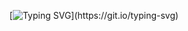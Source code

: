 <div align="center">

[![Typing SVG](https://readme-typing-svg.demolab.com?font=+&pause=500&center=true&vCenter=true&color=6938F7&width=435&lines=Hi%2C+There!+%F0%9F%91%8B;I+am+Ajay.;A+full+stack+web+developer.)](https://git.io/typing-svg)
</div>



